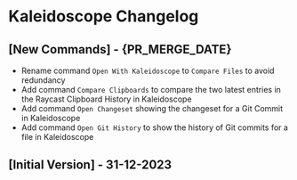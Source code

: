 # Kaleidoscope Changelog

## [New Commands] - {PR_MERGE_DATE}

- Rename command `Open With Kaleidoscope` to `Compare Files` to avoid redundancy
- Add command `Compare Clipboards` to compare the two latest entries in the Raycast Clipboard History in Kaleidoscope
- Add command `Open Changeset` showing the changeset for a Git Commit in Kaleidoscope
- Add command `Open Git History` to show the history of Git commits for a file in Kaleidoscope

## [Initial Version] - 31-12-2023
